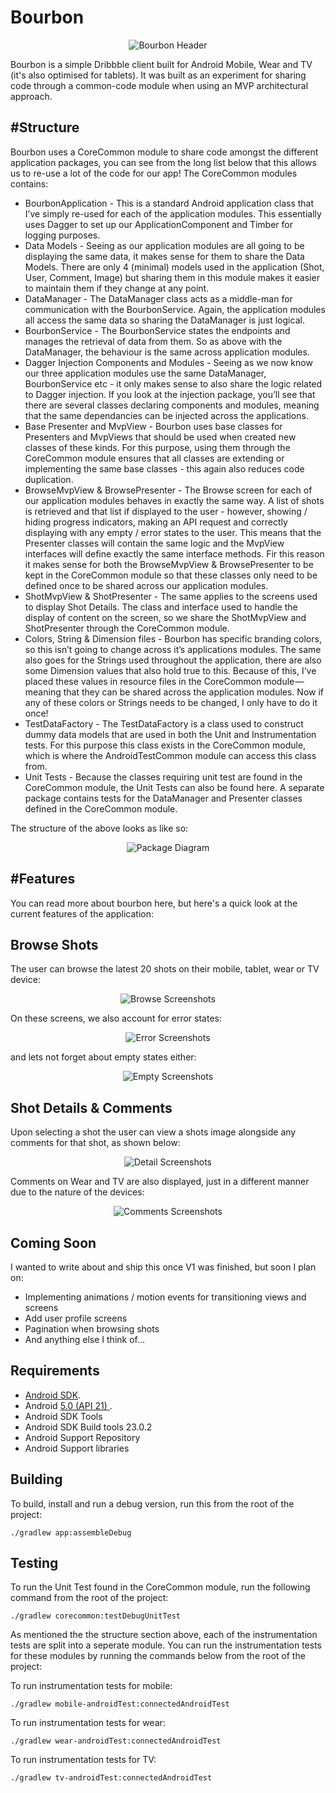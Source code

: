 Bourbon
=======

<p align="center">
    <img src="images/header.png" alt="Bourbon Header"/>
</p>

Bourbon is a simple Dribbble client built for Android Mobile, Wear and TV (it's also optimised for tablets). It was built as an experiment for sharing code through a common-code module when using an MVP architectural approach.

#Structure
----------

Bourbon uses a CoreCommon module to share code amongst the different application packages, you can see from the long list below that this allows us to re-use a lot of the code for our app! The CoreCommon modules contains:

- BourbonApplication - This is a standard Android application class that I’ve simply re-used for each of the application modules. This essentially uses Dagger to set up our ApplicationComponent and Timber for logging purposes.
- Data Models - Seeing as our application modules are all going to be displaying the same data, it makes sense for them to share the Data Models. There are only 4 (minimal) models used in the application (Shot, User, Comment, Image) but sharing them in this module makes it easier to maintain them if they change at any point.
- DataManager - The DataManager class acts as a middle-man for communication with the BourbonService. Again, the application modules all access the same data so sharing the DataManager is just logical.
- BourbonService - The BourbonService states the endpoints and manages the retrieval of data from them. So as above with the DataManager, the behaviour is the same across application modules.
- Dagger Injection Components and Modules - Seeing as we now know our three application modules use the same DataManager, BourbonService etc - it only makes sense to also share the logic related to Dagger injection. If you look at the injection package, you’ll see that there are several classes declaring components and modules, meaning that the same dependancies can be injected across the applications.
- Base Presenter and MvpView - Bourbon uses base classes for Presenters and MvpViews that should be used when created new classes of these kinds. For this purpose, using them through the CoreCommon module ensures that all classes are extending or implementing the same base classes - this again also reduces code duplication.
- BrowseMvpView & BrowsePresenter - The Browse screen for each of our application modules behaves in exactly the same way. A list of shots is retrieved and that list if displayed to the user - however, showing / hiding progress indicators, making an API request and correctly displaying with any empty / error states to the user. This means that the Presenter classes will contain the same logic and the MvpView interfaces will define exactly the same interface methods. Fir this reason it makes sense for both the BrowseMvpView & BrowsePresenter to be kept in the CoreCommon module so that these classes only need to be defined once to be shared across our application modules.
- ShotMvpView & ShotPresenter - The same applies to the screens used to display Shot Details. The class and interface used to handle the display of content on the screen, so we share the ShotMvpView and ShotPresenter through the CoreCommon module.
- Colors, String & Dimension files - Bourbon has specific branding colors, so this isn’t going to change across it’s applications modules. The same also goes for the Strings used throughout the application, there are also some Dimension values that also hold true to this. Because of this, I’ve placed these values in resource files in the CoreCommon module — meaning that they can be shared across the application modules. Now if any of these colors or Strings needs to be changed, I only have to do it once!
- TestDataFactory - The TestDataFactory is a class used to construct dummy data models that are used in both the Unit and Instrumentation tests. For this purpose this class exists in the CoreCommon module, which is where the AndroidTestCommon module can access this class from.
- Unit Tests - Because the classes requiring unit test are found in the CoreCommon module, the Unit Tests can also be found here. A separate package contains tests for the DataManager and Presenter classes defined in the CoreCommon module.

The structure of the above looks as like so:

<p align="center">
    <img src="images/package.png" alt="Package Diagram"/>
</p>

#Features
---------

You can read more about bourbon here, but here's a quick look at the current features of the application:


Browse Shots
------------


The user can browse the latest 20 shots on their mobile, tablet, wear or TV device:


<p align="center">
    <img src="images/browse.png" alt="Browse Screenshots"/>
</p>


On these screens, we also account for error states:


<p align="center">
    <img src="images/error.png" alt="Error Screenshots"/>
</p>


and lets not forget about empty states either:


<p align="center">
    <img src="images/empty.png" alt="Empty Screenshots"/>
</p>


Shot Details & Comments
-----------------------

Upon selecting a shot the user can view a shots image alongside any comments for that shot, as shown below:


<p align="center">
    <img src="images/detail.png" alt="Detail Screenshots"/>
</p>


Comments on Wear and TV are also displayed, just in a different manner due to the nature of the devices:


<p align="center">
    <img src="images/comments.png" alt="Comments Screenshots"/>
</p>


Coming Soon
-----------------------

I wanted to write about and ship this once V1 was finished, but soon I plan on:

- Implementing animations / motion events for transitioning views and screens
- Add user profile screens
- Pagination when browsing shots
- And anything else I think of...


Requirements
------------

 - [Android SDK](http://developer.android.com/sdk/index.html).
 - Android [5.0 (API 21) ](http://developer.android.com/tools/revisions/platforms.html#5.0).
 - Android SDK Tools
 - Android SDK Build tools 23.0.2
 - Android Support Repository
 - Android Support libraries

Building
--------

To build, install and run a debug version, run this from the root of the project:

    ./gradlew app:assembleDebug
    
    
Testing
-------

To run the Unit Test found in the CoreCommon module, run the following command from the root of the project:

	./gradlew corecommon:testDebugUnitTest

As mentioned the the structure section above, each of the instrumentation tests are split into a seperate module. You can run the instrumentation tests for these modules by running the commands below from the root of the project:


To run instrumentation tests for mobile:

	./gradlew mobile-androidTest:connectedAndroidTest


To run instrumentation tests for wear:

	./gradlew wear-androidTest:connectedAndroidTest


To run instrumentation tests for TV:

	./gradlew tv-androidTest:connectedAndroidTest
